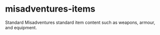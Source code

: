 # misadventures-items
Standard Misadventures standard item content such as weapons, armour, and equipment.
